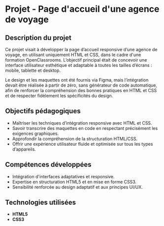# Projet - Page d'accueil d'une agence de voyage

## Description du projet
Ce projet visait à développer la page d’accueil responsive d’une agence de voyage, en utilisant uniquement HTML et CSS, dans le cadre d'une formation OpenClassrooms. L’objectif principal était de concevoir une interface utilisateur esthétique et adaptable à toutes les tailles d’écrans : mobile, tablette et desktop.

Le design et les maquettes ont été fournis via Figma, mais l’intégration devait être réalisée à partir de zéro, sans générateur de code automatique, afin de renforcer la compréhension des bonnes pratiques en HTML et CSS et de respecter fidèlement les spécificités du design.

## Objectifs pédagogiques

- Maîtriser les techniques d’intégration responsive avec HTML et CSS.
- Savoir transcrire des maquettes en code en respectant précisément les exigences graphiques.
- Approfondir la compréhension de la structuration HTML/CSS.
- Offrir une expérience utilisateur fluide et optimisée sur tous les types d’appareils.

## Compétences développées

- Intégration d'interfaces adaptatives et responsive.
- Expertise en structuration HTML5 et en mise en forme CSS3.
- Sensibilité renforcée au design adaptatif et aux principes UI/UX.

## Technologies utilisées
- **HTML5**
- **CSS3**


